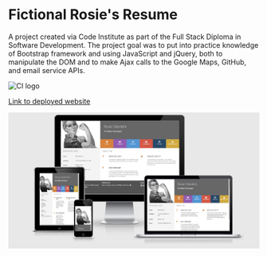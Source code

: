 # Fictional Rosie's Resume

A project created via Code Institute as part of the Full Stack Diploma in Software Development. The project goal was to put into practice knowledge of Bootstrap framework and using JavaScript and jQuery, both to manipulate the DOM and to make Ajax calls to the Google Maps, GitHub, and email service APIs.

![CI logo](https://codeinstitute.s3.amazonaws.com/fullstack/ci_logo_small.png)

[Link to deployed website](https://aleksandracodes.github.io/resume-project-bootstrap/)

![Mockup image](assets/images/ami-responsivedesign-resume.JPG)
